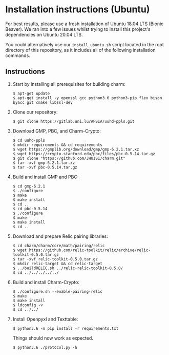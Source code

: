 <!--
SPDX-FileCopyrightText: 2021 University of Luxembourg
SPDX-License-Identifier: GPL-3.0-or-later
SPDXVersion: SPDX-2.2

Authors: 
       Aditya Damodaran, aditya.damodaran@uni.lu
       Alfredo Rial, alfredo.rial@uni.lu
-->
# Installation instructions (Ubuntu)

For best results, please use a fresh installation of Ubuntu 18.04 LTS (Bionic Beaver). We ran into a few issues whilst trying to install this project's dependencies on Ubuntu 20.04 LTS. 

You could alternatively use our `install_ubuntu.sh` script located in the root directory of this repository, as it includes all of the following installation commands.

## Instructions
 1. Start by installing all prerequisites for building charm:

    ```
    $ apt-get update
    $ apt-get install -y openssl gcc python3.6 python3-pip flex bison byacc git cmake libssl-dev
    ```

2. Clone our repository:
   ```
   $ git clone https://gitlab.uni.lu/APSIA/uuhd-ppls.git
   ```

3. Download GMP, PBC, and Charm-Crypto:

   ```
   $ cd uuhd-ppls
   $ mkdir requirements && cd requirements
   $ wget https://gmplib.org/download/gmp/gmp-6.2.1.tar.xz
   $ wget https://crypto.stanford.edu/pbc/files/pbc-0.5.14.tar.gz
   $ git clone "https://github.com/JHUISI/charm.git"
   $ tar -xvf gmp-6.2.1.tar.xz
   $ tar -xvf pbc-0.5.14.tar.gz
   ```

4. Build and install GMP and PBC:

   ```
   $ cd gmp-6.2.1
   $ ./configure
   $ make
   $ make install
   $ cd ..
   $ cd pbc-0.5.14
   $ ./configure
   $ make
   $ make install
   $ cd ..
   ```

5. Download and prepare Relic pairing libraries:

   ```
   $ cd charm/charm/core/math/pairing/relic
   $ wget https://github.com/relic-toolkit/relic/archive/relic-toolkit-0.5.0.tar.gz
   $ tar -xvf relic-toolkit-0.5.0.tar.gz
   $ mkdir relic-target && cd relic-target
   $ ../buildRELIC.sh ../relic-relic-toolkit-0.5.0/
   $ cd ../../../../../
   ```

6. Build and install Charm-Crypto:

   ```
   $ ./configure.sh --enable-pairing-relic
   $ make
   $ make install
   $ ldconfig -v
   $ cd ../../
   ```

7. Install Openpyxl and Texttable:

   ```
   $ python3.6 -m pip install -r requirements.txt
   ```  

   Things should now work as expected. 
   ```
   $ python3.6 ./protocol.py -h
   ```




